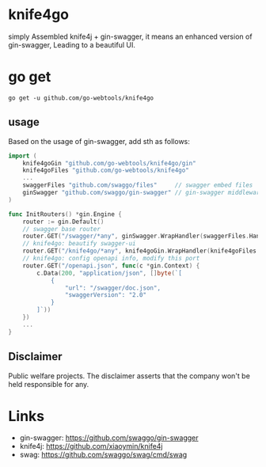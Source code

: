 # knife4go
simply Assembled knife4j + gin-swagger, it means an enhanced version of gin-swagger, Leading  to a beautiful UI.

# go get
`go get -u github.com/go-webtools/knife4go`

## usage
Based on the usage of gin-swagger, add sth as follows:
```go
import (
	knife4goGin "github.com/go-webtools/knife4go/gin"
	knife4goFiles "github.com/go-webtools/knife4go"
    ...
	swaggerFiles "github.com/swaggo/files"     // swagger embed files
	ginSwagger "github.com/swaggo/gin-swagger" // gin-swagger middleware
)

func InitRouters() *gin.Engine {
    router := gin.Default()
	// swagger base router
	router.GET("/swagger/*any", ginSwagger.WrapHandler(swaggerFiles.Handler))
	// knife4go: beautify swagger-ui
	router.GET("/knife4go/*any", knife4goGin.WrapHandler(knife4goFiles.Handler))
	// knife4go: config openapi info, modify this port 
	router.GET("/openapi.json", func(c *gin.Context) {
		c.Data(200, "application/json", []byte(`[
			{
				"url": "/swagger/doc.json",
				"swaggerVersion": "2.0"
			}
		]`))
	})
    ...
}
```

## Disclaimer
Public welfare projects.
The disclaimer asserts that the company won't be held responsible for any.

# Links
- gin-swagger: https://github.com/swaggo/gin-swagger
- knife4j: https://github.com/xiaoymin/knife4j
- swag: https://github.com/swaggo/swag/cmd/swag
